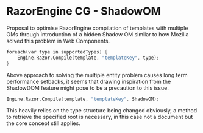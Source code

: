# RazorEngine CG - ShadowOM
Proposal to optimise RazorEngine compilation of templates with multiple OMs
through introduction of a hidden Shadow OM similar to how Mozilla solved this problem in Web Components.
```c
foreach(var type in supportedTypes) {
    Engine.Razor.Compile(template, "templateKey", type);
}
```
Above approach to solving the multiple entity problem causes long term performance setbacks,
it seems that drawing inspiration from the ShadowDOM feature might pose to be a precaution to this issue.
```c
Engine.Razor.Compile(template, "templateKey", ShadowOM);
```
This heavily relies on the type structure being changed obviously, a method to retrieve the specified root is necessary,
in this case not a document but the core concept still applies.
